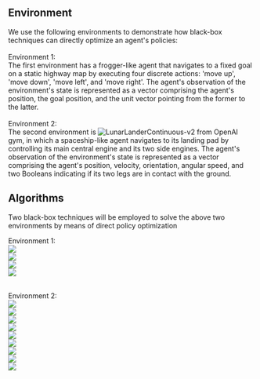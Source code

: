 ## Environment
We use the following environments to demonstrate how black-box techniques can directly optimize an agent's policies: <br /><br />
Environment 1: <br />
The first environment has a frogger-like agent that navigates to a fixed goal on a static highway map by executing four discrete actions: 'move up', 'move down', 'move left', and 'move right'. The agent's observation of the environment's state is represented as a vector comprising the agent's position, the goal position, and the unit vector pointing from the former to the latter. <br /><br />
Environment 2: <br />
The second environment is ![LunarLanderContinuous-v2](https://gymnasium.farama.org/) from OpenAI gym, in which a spaceship-like agent navigates to its landing pad by controlling its main central engine and its two side engines. The agent's observation of the environment's state is represented as a vector comprising the agent's position, velocity, orientation, angular speed, and two Booleans indicating if its two legs are in contact with the ground. <br />

## Algorithms
Two black-box techniques will be employed to solve the above two environments by means of direct policy optimization


Environment 1: <br />
![](https://github.com/rprasan/Reinforcement-Learning/blob/main/Blackbox%20Optimization%20Techniques/Environment%201/Seed%201/Average%20Reward%20Versus%20Number%20of%20Iterations.png) <br />
![](https://github.com/rprasan/Reinforcement-Learning/blob/main/Blackbox%20Optimization%20Techniques/Environment%201/Seed%201/Average%20Reward%20Versus%20Number%20of%20Steps.png) <br />
![](https://github.com/rprasan/Reinforcement-Learning/blob/main/Blackbox%20Optimization%20Techniques/Environment%201/Seed%201/Number%20of%20Steps%20Versus%20Number%20of%20Iterations.png) <br />
![](https://github.com/rprasan/Reinforcement-Learning/blob/main/Blackbox%20Optimization%20Techniques/Environment%201/Seed%201/Test%20Video.gif) <br /><br />

Environment 2: <br />
![](https://github.com/rprasan/Reinforcement-Learning/blob/main/Blackbox%20Optimization%20Techniques/Environment%202/Seed%201/Average%20Reward%20Versus%20Number%20of%20Iterations.png) <br />
![](https://github.com/rprasan/Reinforcement-Learning/blob/main/Blackbox%20Optimization%20Techniques/Environment%202/Seed%201/Average%20Reward%20Versus%20Number%20of%20Steps.png) <br />
![](https://github.com/rprasan/Reinforcement-Learning/blob/main/Blackbox%20Optimization%20Techniques/Environment%202/Seed%201/Number%20of%20Steps%20Versus%20Number%20of%20Iterations.png) <br />
![](https://github.com/rprasan/Reinforcement-Learning/blob/main/Blackbox%20Optimization%20Techniques/Environment%202/Seed%201/Average%20Reward%20For%20Last%2050%20Evaluations%20Versus%20Number%20of%20Iterations.png) <br />
![](https://github.com/rprasan/Reinforcement-Learning/blob/main/Blackbox%20Optimization%20Techniques/Environment%202/Seed%201/Average%20Reward%20For%20Last%2050%20Evaluations%20Versus%20Number%20of%20Steps.png) <br />
![](https://github.com/rprasan/Reinforcement-Learning/blob/main/Blackbox%20Optimization%20Techniques/Environment%202/Average%20Reward%20Versus%20Number%20of%20Iterations.png) <br />
![](https://github.com/rprasan/Reinforcement-Learning/blob/main/Blackbox%20Optimization%20Techniques/Environment%202/Average%20Reward%20Versus%20Number%20of%20Steps.png) <br />
![](https://github.com/rprasan/Reinforcement-Learning/blob/main/Blackbox%20Optimization%20Techniques/Environment%202/Number%20of%20Steps%20Versus%20Number%20of%20Iterations.png) <br />
![](https://github.com/rprasan/Reinforcement-Learning/blob/main/Blackbox%20Optimization%20Techniques/Environment%202/Seed%201/Test%20Video.gif) <br /><br />

